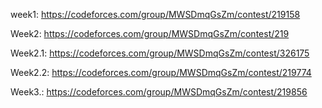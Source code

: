 week1:
https://codeforces.com/group/MWSDmqGsZm/contest/219158

Week2:
https://codeforces.com/group/MWSDmqGsZm/contest/219

Week2.1:
https://codeforces.com/group/MWSDmqGsZm/contest/326175

Week2.2:
https://codeforces.com/group/MWSDmqGsZm/contest/219774

Week3.:
https://codeforces.com/group/MWSDmqGsZm/contest/219856
